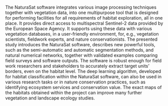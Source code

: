 The NaturaSat software integrates various image processing techniques together with vegetation data, into one multipurpose tool that is designed for performing facilities for all requirements of habitat exploration, all in one place. It provides direct access to multispectral Sentinel-2 data provided by the European Space Agency. It supports using these data with various vegetation databases, in a user-friendly environment, for, e.g., vegetation scientists, fieldwork experts, and nature conservationists. The presented study introduces the NaturaSat software, describes new powerful tools, such as the semi-automatic and automatic segmentation methods, and natural numerical networks, together with validated examples comparing field surveys and software outputs. The software is robust enough for field work researchers and stakeholders to accurately extract target units’ borders, even on the habitat level. The deep learning algorithm, developed for habitat classification within the NaturaSat software, can also be used in various research tasks or in nature conservation practices, such as identifying ecosystem services and conservation value. The exact maps of the habitats obtained within the project can improve many further vegetation and landscape ecology studies.
